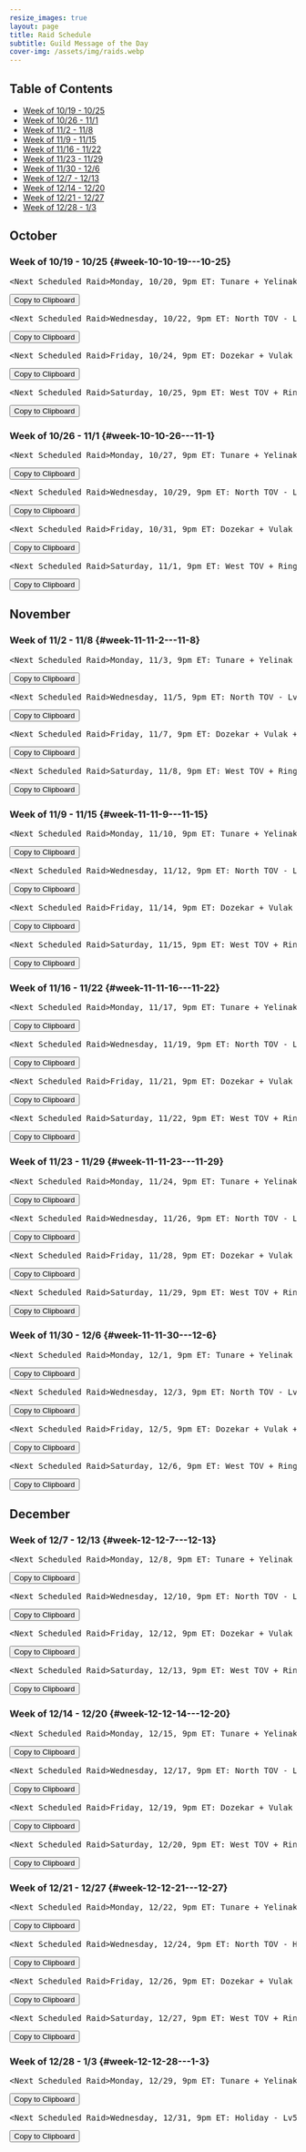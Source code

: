 ```yaml
---
resize_images: true
layout: page
title: Raid Schedule
subtitle: Guild Message of the Day
cover-img: /assets/img/raids.webp
---
```


## Table of Contents

- [Week of 10/19 - 10/25](#week-10-10-19---10-25)
- [Week of 10/26 - 11/1](#week-10-10-26---11-1)
- [Week of 11/2 - 11/8](#week-11-11-2---11-8)
- [Week of 11/9 - 11/15](#week-11-11-9---11-15)
- [Week of 11/16 - 11/22](#week-11-11-16---11-22)
- [Week of 11/23 - 11/29](#week-11-11-23---11-29)
- [Week of 11/30 - 12/6](#week-11-11-30---12-6)
- [Week of 12/7 - 12/13](#week-12-12-7---12-13)
- [Week of 12/14 - 12/20](#week-12-12-14---12-20)
- [Week of 12/21 - 12/27](#week-12-12-21---12-27)
- [Week of 12/28 - 1/3](#week-12-12-28---1-3)

## October


### Week of 10/19 - 10/25 {#week-10-10-19---10-25}

<div class="copy-text-container"><pre class="copy-text-content" id="copy-box-e2u3vrw7t">&lt;Next Scheduled Raid&gt;Monday, 10/20, 9pm ET: Tunare + Yelinak + KT + Plane of Fear + HoT - Lv55+ to raid - Join us at FormerGlory.LOL</pre><button class="copy-button" onclick="copyText('copy-box-e2u3vrw7t')">Copy to Clipboard</button></div>

<div class="copy-text-container"><pre class="copy-text-content" id="copy-box-4r0ef9zx4">&lt;Next Scheduled Raid&gt;Wednesday, 10/22, 9pm ET: North TOV - Lv55+ to raid - Join us at FormerGlory.LOL</pre><button class="copy-button" onclick="copyText('copy-box-4r0ef9zx4')">Copy to Clipboard</button></div>

<div class="copy-text-container"><pre class="copy-text-content" id="copy-box-h2v57ock0">&lt;Next Scheduled Raid&gt;Friday, 10/24, 9pm ET: Dozekar + Vulak + AoW + Sleeper's Tomb - Lv55+ to raid - Join us at FormerGlory.LOL</pre><button class="copy-button" onclick="copyText('copy-box-h2v57ock0')">Copy to Clipboard</button></div>

<div class="copy-text-container"><pre class="copy-text-content" id="copy-box-k8m97kez1">&lt;Next Scheduled Raid&gt;Saturday, 10/25, 9pm ET: West TOV + Ring War + Dain - Lv55+ to raid - Join us at FormerGlory.LOL</pre><button class="copy-button" onclick="copyText('copy-box-k8m97kez1')">Copy to Clipboard</button></div>


### Week of 10/26 - 11/1 {#week-10-10-26---11-1}

<div class="copy-text-container"><pre class="copy-text-content" id="copy-box-49mejalks">&lt;Next Scheduled Raid&gt;Monday, 10/27, 9pm ET: Tunare + Yelinak + KT + Plane of Fear + HoT - Lv55+ to raid - Join us at FormerGlory.LOL</pre><button class="copy-button" onclick="copyText('copy-box-49mejalks')">Copy to Clipboard</button></div>

<div class="copy-text-container"><pre class="copy-text-content" id="copy-box-44hhyfgll">&lt;Next Scheduled Raid&gt;Wednesday, 10/29, 9pm ET: North TOV - Lv55+ to raid - Join us at FormerGlory.LOL</pre><button class="copy-button" onclick="copyText('copy-box-44hhyfgll')">Copy to Clipboard</button></div>

<div class="copy-text-container"><pre class="copy-text-content" id="copy-box-y3etbwwg4">&lt;Next Scheduled Raid&gt;Friday, 10/31, 9pm ET: Dozekar + Vulak + AoW + Sleeper's Tomb - Lv55+ to raid - Join us at FormerGlory.LOL</pre><button class="copy-button" onclick="copyText('copy-box-y3etbwwg4')">Copy to Clipboard</button></div>

<div class="copy-text-container"><pre class="copy-text-content" id="copy-box-p8ymbsf2j">&lt;Next Scheduled Raid&gt;Saturday, 11/1, 9pm ET: West TOV + Ring War + Dain - Lv55+ to raid - Join us at FormerGlory.LOL</pre><button class="copy-button" onclick="copyText('copy-box-p8ymbsf2j')">Copy to Clipboard</button></div>


## November


### Week of 11/2 - 11/8 {#week-11-11-2---11-8}

<div class="copy-text-container"><pre class="copy-text-content" id="copy-box-qcbn6qjqg">&lt;Next Scheduled Raid&gt;Monday, 11/3, 9pm ET: Tunare + Yelinak + KT + Plane of Fear + HoT - Lv55+ to raid - Join us at FormerGlory.LOL</pre><button class="copy-button" onclick="copyText('copy-box-qcbn6qjqg')">Copy to Clipboard</button></div>

<div class="copy-text-container"><pre class="copy-text-content" id="copy-box-fdfkuimvn">&lt;Next Scheduled Raid&gt;Wednesday, 11/5, 9pm ET: North TOV - Lv55+ to raid - Join us at FormerGlory.LOL</pre><button class="copy-button" onclick="copyText('copy-box-fdfkuimvn')">Copy to Clipboard</button></div>

<div class="copy-text-container"><pre class="copy-text-content" id="copy-box-e4x0frj07">&lt;Next Scheduled Raid&gt;Friday, 11/7, 9pm ET: Dozekar + Vulak + AoW + Sleeper's Tomb - Lv55+ to raid - Join us at FormerGlory.LOL</pre><button class="copy-button" onclick="copyText('copy-box-e4x0frj07')">Copy to Clipboard</button></div>

<div class="copy-text-container"><pre class="copy-text-content" id="copy-box-nkxrgaua4">&lt;Next Scheduled Raid&gt;Saturday, 11/8, 9pm ET: West TOV + Ring War + Dain - Lv55+ to raid - Join us at FormerGlory.LOL</pre><button class="copy-button" onclick="copyText('copy-box-nkxrgaua4')">Copy to Clipboard</button></div>


### Week of 11/9 - 11/15 {#week-11-11-9---11-15}

<div class="copy-text-container"><pre class="copy-text-content" id="copy-box-svjtya5rs">&lt;Next Scheduled Raid&gt;Monday, 11/10, 9pm ET: Tunare + Yelinak + KT + Plane of Fear + HoT - Lv55+ to raid - Join us at FormerGlory.LOL</pre><button class="copy-button" onclick="copyText('copy-box-svjtya5rs')">Copy to Clipboard</button></div>

<div class="copy-text-container"><pre class="copy-text-content" id="copy-box-5ev13f942">&lt;Next Scheduled Raid&gt;Wednesday, 11/12, 9pm ET: North TOV - Lv55+ to raid - Join us at FormerGlory.LOL</pre><button class="copy-button" onclick="copyText('copy-box-5ev13f942')">Copy to Clipboard</button></div>

<div class="copy-text-container"><pre class="copy-text-content" id="copy-box-vr4b507m7">&lt;Next Scheduled Raid&gt;Friday, 11/14, 9pm ET: Dozekar + Vulak + AoW + Sleeper's Tomb - Lv55+ to raid - Join us at FormerGlory.LOL</pre><button class="copy-button" onclick="copyText('copy-box-vr4b507m7')">Copy to Clipboard</button></div>

<div class="copy-text-container"><pre class="copy-text-content" id="copy-box-ihxm2fgy2">&lt;Next Scheduled Raid&gt;Saturday, 11/15, 9pm ET: West TOV + Ring War + Dain - Lv55+ to raid - Join us at FormerGlory.LOL</pre><button class="copy-button" onclick="copyText('copy-box-ihxm2fgy2')">Copy to Clipboard</button></div>


### Week of 11/16 - 11/22 {#week-11-11-16---11-22}

<div class="copy-text-container"><pre class="copy-text-content" id="copy-box-wg8qygyes">&lt;Next Scheduled Raid&gt;Monday, 11/17, 9pm ET: Tunare + Yelinak + KT + Plane of Fear + HoT - Lv55+ to raid - Join us at FormerGlory.LOL</pre><button class="copy-button" onclick="copyText('copy-box-wg8qygyes')">Copy to Clipboard</button></div>

<div class="copy-text-container"><pre class="copy-text-content" id="copy-box-as3oxlij1">&lt;Next Scheduled Raid&gt;Wednesday, 11/19, 9pm ET: North TOV - Lv55+ to raid - Join us at FormerGlory.LOL</pre><button class="copy-button" onclick="copyText('copy-box-as3oxlij1')">Copy to Clipboard</button></div>

<div class="copy-text-container"><pre class="copy-text-content" id="copy-box-e7s0fxr5r">&lt;Next Scheduled Raid&gt;Friday, 11/21, 9pm ET: Dozekar + Vulak + AoW + Sleeper's Tomb - Lv55+ to raid - Join us at FormerGlory.LOL</pre><button class="copy-button" onclick="copyText('copy-box-e7s0fxr5r')">Copy to Clipboard</button></div>

<div class="copy-text-container"><pre class="copy-text-content" id="copy-box-6f8new4md">&lt;Next Scheduled Raid&gt;Saturday, 11/22, 9pm ET: West TOV + Ring War + Dain - Lv55+ to raid - Join us at FormerGlory.LOL</pre><button class="copy-button" onclick="copyText('copy-box-6f8new4md')">Copy to Clipboard</button></div>


### Week of 11/23 - 11/29 {#week-11-11-23---11-29}

<div class="copy-text-container"><pre class="copy-text-content" id="copy-box-mqsr1k36x">&lt;Next Scheduled Raid&gt;Monday, 11/24, 9pm ET: Tunare + Yelinak + KT + Plane of Fear + HoT - Lv55+ to raid - Join us at FormerGlory.LOL</pre><button class="copy-button" onclick="copyText('copy-box-mqsr1k36x')">Copy to Clipboard</button></div>

<div class="copy-text-container"><pre class="copy-text-content" id="copy-box-ga7avahvz">&lt;Next Scheduled Raid&gt;Wednesday, 11/26, 9pm ET: North TOV - Lv55+ to raid - Join us at FormerGlory.LOL</pre><button class="copy-button" onclick="copyText('copy-box-ga7avahvz')">Copy to Clipboard</button></div>

<div class="copy-text-container"><pre class="copy-text-content" id="copy-box-p4wc6vq6i">&lt;Next Scheduled Raid&gt;Friday, 11/28, 9pm ET: Dozekar + Vulak + AoW + Sleeper's Tomb - Lv55+ to raid - Join us at FormerGlory.LOL</pre><button class="copy-button" onclick="copyText('copy-box-p4wc6vq6i')">Copy to Clipboard</button></div>

<div class="copy-text-container"><pre class="copy-text-content" id="copy-box-2yhkmf2g7">&lt;Next Scheduled Raid&gt;Saturday, 11/29, 9pm ET: West TOV + Ring War + Dain - Lv55+ to raid - Join us at FormerGlory.LOL</pre><button class="copy-button" onclick="copyText('copy-box-2yhkmf2g7')">Copy to Clipboard</button></div>


### Week of 11/30 - 12/6 {#week-11-11-30---12-6}

<div class="copy-text-container"><pre class="copy-text-content" id="copy-box-vrit69v8l">&lt;Next Scheduled Raid&gt;Monday, 12/1, 9pm ET: Tunare + Yelinak + KT + Plane of Fear + HoT - Lv55+ to raid - Join us at FormerGlory.LOL</pre><button class="copy-button" onclick="copyText('copy-box-vrit69v8l')">Copy to Clipboard</button></div>

<div class="copy-text-container"><pre class="copy-text-content" id="copy-box-r769q84yj">&lt;Next Scheduled Raid&gt;Wednesday, 12/3, 9pm ET: North TOV - Lv55+ to raid - Join us at FormerGlory.LOL</pre><button class="copy-button" onclick="copyText('copy-box-r769q84yj')">Copy to Clipboard</button></div>

<div class="copy-text-container"><pre class="copy-text-content" id="copy-box-7x1w370ci">&lt;Next Scheduled Raid&gt;Friday, 12/5, 9pm ET: Dozekar + Vulak + AoW + Sleeper's Tomb - Lv55+ to raid - Join us at FormerGlory.LOL</pre><button class="copy-button" onclick="copyText('copy-box-7x1w370ci')">Copy to Clipboard</button></div>

<div class="copy-text-container"><pre class="copy-text-content" id="copy-box-q4y79id1e">&lt;Next Scheduled Raid&gt;Saturday, 12/6, 9pm ET: West TOV + Ring War + Dain - Lv55+ to raid - Join us at FormerGlory.LOL</pre><button class="copy-button" onclick="copyText('copy-box-q4y79id1e')">Copy to Clipboard</button></div>


## December


### Week of 12/7 - 12/13 {#week-12-12-7---12-13}

<div class="copy-text-container"><pre class="copy-text-content" id="copy-box-r15o55oo2">&lt;Next Scheduled Raid&gt;Monday, 12/8, 9pm ET: Tunare + Yelinak + KT + Plane of Fear + HoT - Lv55+ to raid - Join us at FormerGlory.LOL</pre><button class="copy-button" onclick="copyText('copy-box-r15o55oo2')">Copy to Clipboard</button></div>

<div class="copy-text-container"><pre class="copy-text-content" id="copy-box-zfbho6r4x">&lt;Next Scheduled Raid&gt;Wednesday, 12/10, 9pm ET: North TOV - Lv55+ to raid - Join us at FormerGlory.LOL</pre><button class="copy-button" onclick="copyText('copy-box-zfbho6r4x')">Copy to Clipboard</button></div>

<div class="copy-text-container"><pre class="copy-text-content" id="copy-box-ucj9z32sa">&lt;Next Scheduled Raid&gt;Friday, 12/12, 9pm ET: Dozekar + Vulak + AoW + Sleeper's Tomb - Lv55+ to raid - Join us at FormerGlory.LOL</pre><button class="copy-button" onclick="copyText('copy-box-ucj9z32sa')">Copy to Clipboard</button></div>

<div class="copy-text-container"><pre class="copy-text-content" id="copy-box-i5qnixraj">&lt;Next Scheduled Raid&gt;Saturday, 12/13, 9pm ET: West TOV + Ring War + Dain - Lv55+ to raid - Join us at FormerGlory.LOL</pre><button class="copy-button" onclick="copyText('copy-box-i5qnixraj')">Copy to Clipboard</button></div>


### Week of 12/14 - 12/20 {#week-12-12-14---12-20}

<div class="copy-text-container"><pre class="copy-text-content" id="copy-box-a01ria7h7">&lt;Next Scheduled Raid&gt;Monday, 12/15, 9pm ET: Tunare + Yelinak + KT + Plane of Fear + HoT - Lv55+ to raid - Join us at FormerGlory.LOL</pre><button class="copy-button" onclick="copyText('copy-box-a01ria7h7')">Copy to Clipboard</button></div>

<div class="copy-text-container"><pre class="copy-text-content" id="copy-box-v4oaqrysl">&lt;Next Scheduled Raid&gt;Wednesday, 12/17, 9pm ET: North TOV - Lv55+ to raid - Join us at FormerGlory.LOL</pre><button class="copy-button" onclick="copyText('copy-box-v4oaqrysl')">Copy to Clipboard</button></div>

<div class="copy-text-container"><pre class="copy-text-content" id="copy-box-eb2xibtgd">&lt;Next Scheduled Raid&gt;Friday, 12/19, 9pm ET: Dozekar + Vulak + AoW + Sleeper's Tomb - Lv55+ to raid - Join us at FormerGlory.LOL</pre><button class="copy-button" onclick="copyText('copy-box-eb2xibtgd')">Copy to Clipboard</button></div>

<div class="copy-text-container"><pre class="copy-text-content" id="copy-box-fcdt79u0c">&lt;Next Scheduled Raid&gt;Saturday, 12/20, 9pm ET: West TOV + Ring War + Dain - Lv55+ to raid - Join us at FormerGlory.LOL</pre><button class="copy-button" onclick="copyText('copy-box-fcdt79u0c')">Copy to Clipboard</button></div>


### Week of 12/21 - 12/27 {#week-12-12-21---12-27}

<div class="copy-text-container"><pre class="copy-text-content" id="copy-box-nszntaxco">&lt;Next Scheduled Raid&gt;Monday, 12/22, 9pm ET: Tunare + Yelinak + KT + Plane of Fear + HoT - Lv55+ to raid - Join us at FormerGlory.LOL</pre><button class="copy-button" onclick="copyText('copy-box-nszntaxco')">Copy to Clipboard</button></div>

<div class="copy-text-container"><pre class="copy-text-content" id="copy-box-f62n5c0fm">&lt;Next Scheduled Raid&gt;Wednesday, 12/24, 9pm ET: North TOV - Holiday - Lv55+ to raid - Join us at FormerGlory.LOL</pre><button class="copy-button" onclick="copyText('copy-box-f62n5c0fm')">Copy to Clipboard</button></div>

<div class="copy-text-container"><pre class="copy-text-content" id="copy-box-3va1yhopa">&lt;Next Scheduled Raid&gt;Friday, 12/26, 9pm ET: Dozekar + Vulak + AoW + Sleeper's Tomb - Holiday - Lv55+ to raid - Join us at FormerGlory.LOL</pre><button class="copy-button" onclick="copyText('copy-box-3va1yhopa')">Copy to Clipboard</button></div>

<div class="copy-text-container"><pre class="copy-text-content" id="copy-box-umpel6ykj">&lt;Next Scheduled Raid&gt;Saturday, 12/27, 9pm ET: West TOV + Ring War + Dain - Lv55+ to raid - Join us at FormerGlory.LOL</pre><button class="copy-button" onclick="copyText('copy-box-umpel6ykj')">Copy to Clipboard</button></div>


### Week of 12/28 - 1/3 {#week-12-12-28---1-3}

<div class="copy-text-container"><pre class="copy-text-content" id="copy-box-ha5xdoj1j">&lt;Next Scheduled Raid&gt;Monday, 12/29, 9pm ET: Tunare + Yelinak + KT + Plane of Fear + HoT - Lv55+ to raid - Join us at FormerGlory.LOL</pre><button class="copy-button" onclick="copyText('copy-box-ha5xdoj1j')">Copy to Clipboard</button></div>

<div class="copy-text-container"><pre class="copy-text-content" id="copy-box-ucjwi8w33">&lt;Next Scheduled Raid&gt;Wednesday, 12/31, 9pm ET: Holiday - Lv55+ to raid - Join us at FormerGlory.LOL</pre><button class="copy-button" onclick="copyText('copy-box-ucjwi8w33')">Copy to Clipboard</button></div>

